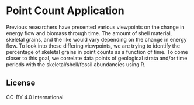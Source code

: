 # Point Count Application

Previous researchers have presented various viewpoints on the change in energy flow and biomass through time. The amount of shell material, skeletal grains, and the like would vary depending on the change in energy flow. To look into these differing viewpoints, we are trying to identify the percentage of skeletal grains in point counts as a function of time. To come closer to this goal, we correlate data points of geological strata and/or time periods with the skeletal/shell/fossil abundancies using R.

## License
CC-BY 4.0 International
